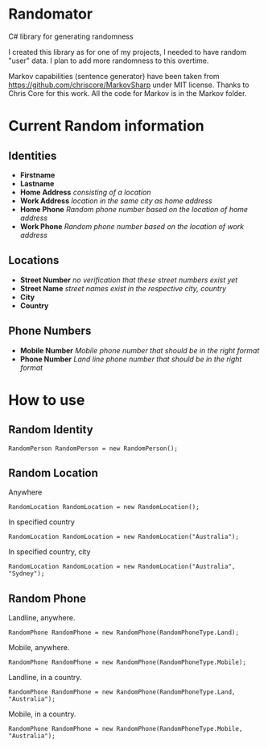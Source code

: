 # Randomator
C# library for generating randomness

I created this library as for one of my projects, I needed to have random "user" data. I plan to add more randomness to this overtime.

Markov capabilities (sentence generator) have been taken from https://github.com/chriscore/MarkovSharp under MIT license.
Thanks to Chris Core for this work. All the code for Markov is in the Markov folder.

# Current Random information

## Identities

* **Firstname**
* **Lastname**
* **Home Address** *consisting of a location*
* **Work Address** *location in the same city as home address*
* **Home Phone** *Random phone number based on the location of home address*
* **Work Phone** *Random phone number based on the location of work address*

## Locations

* **Street Number** *no verification that these street numbers exist yet*
* **Street Name** *street names exist in the respective city, country*
* **City**
* **Country**

## Phone Numbers

* **Mobile Number** *Mobile phone number that should be in the right format*
* **Phone Number** *Land line phone number that should be in the right format*

# How to use

## Random Identity

`RandomPerson RandomPerson = new RandomPerson();`

## Random Location

Anywhere

`RandomLocation RandomLocation = new RandomLocation();`

In specified country

`RandomLocation RandomLocation = new RandomLocation("Australia");`

In specified country, city

`RandomLocation RandomLocation = new RandomLocation("Australia", "Sydney");`

## Random Phone

Landline, anywhere.

`RandomPhone RandomPhone = new RandomPhone(RandomPhoneType.Land);`

Mobile, anywhere.

`RandomPhone RandomPhone = new RandomPhone(RandomPhoneType.Mobile);`

Landline, in a country.

`RandomPhone RandomPhone = new RandomPhone(RandomPhoneType.Land, "Australia");`

Mobile, in a country.

`RandomPhone RandomPhone = new RandomPhone(RandomPhoneType.Mobile, "Australia");`